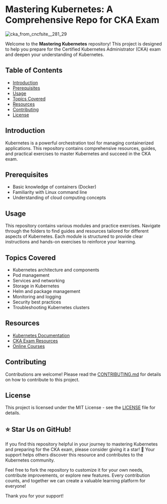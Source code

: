 # Mastering Kubernetes: A Comprehensive Repo for CKA Exam 
![cka_from_cncfsite__281_29](https://github.com/user-attachments/assets/e67d0916-7da6-40d2-bf8b-d838f2dec2ba)

Welcome to the **Mastering Kubernetes** repository! This project is designed to help you prepare for the Certified Kubernetes Administrator (CKA) exam and deepen your understanding of Kubernetes.

## Table of Contents

- [Introduction](#introduction)
- [Prerequisites](#prerequisites)
- [Usage](#usage)
- [Topics Covered](#topics-covered)
- [Resources](#resources)
- [Contributing](#contributing)
- [License](#license)


## Introduction

Kubernetes is a powerful orchestration tool for managing containerized applications. This repository contains comprehensive resources, guides, and practical exercises to master Kubernetes and succeed in the CKA exam.

## Prerequisites

- Basic knowledge of containers (Docker)
- Familiarity with Linux command line
- Understanding of cloud computing concepts


## Usage

This repository contains various modules and practice exercises. Navigate through the folders to find guides and resources tailored for different aspects of Kubernetes. Each module is structured to provide clear instructions and hands-on exercises to reinforce your learning.

## Topics Covered

- Kubernetes architecture and components
- Pod management
- Services and networking
- Storage in Kubernetes
- Helm and package management
- Monitoring and logging
- Security best practices
- Troubleshooting Kubernetes clusters

## Resources

- [Kubernetes Documentation](https://kubernetes.io/docs/)
- [CKA Exam Resources](https://www.cncf.io/certification/cka/)
- [Online Courses](#)

## Contributing

Contributions are welcome! Please read the [CONTRIBUTING.md](CONTRIBUTING.md) for details on how to contribute to this project.

## License

This project is licensed under the MIT License - see the [LICENSE](LICENSE) file for details.

## ⭐ Star Us on GitHub!

If you find this repository helpful in your journey to mastering Kubernetes and preparing for the CKA exam, please consider giving it a star! 🌟 Your support helps others discover this resource and contributes to the Kubernetes community.

Feel free to fork the repository to customize it for your own needs, contribute improvements, or explore new features. Every contribution counts, and together we can create a valuable learning platform for everyone!

Thank you for your support!
